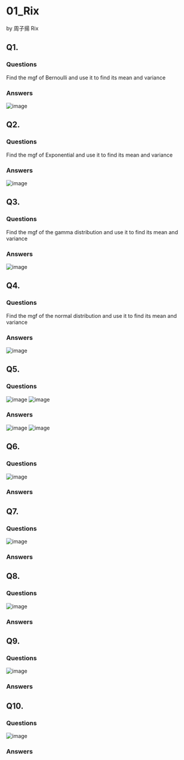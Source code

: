 # 01_Rix

by 周子揚 Rix

## Q1. 

### Questions 

Find the mgf of Bernoulli and use it to find its mean and variance

### Answers

![image](https://github.com/user-attachments/assets/0bce5a1e-965d-4f80-a748-8b437e3da635)


## Q2. 

### Questions 

Find the mgf of Exponential and use it to find its mean and variance

### Answers

![image](https://github.com/user-attachments/assets/5ebc382d-6b72-450b-8d1d-ca460ac77876)


## Q3. 

### Questions 

Find the mgf of the gamma distribution and use it to find its mean and variance

### Answers

![image](https://github.com/user-attachments/assets/c63486ac-23ce-4606-9054-963c5923e784)


## Q4. 

### Questions 

Find the mgf of the normal distribution and use it to find its mean and variance

### Answers

![image](https://github.com/user-attachments/assets/21aeabde-4dcb-4b38-99c0-d2cc61be4540)


## Q5. 

### Questions 

![image](https://github.com/user-attachments/assets/0d7342cf-76e7-4daa-8f78-af1a3c3c37be)
![image](https://github.com/user-attachments/assets/effca6c3-4e31-4dde-8b07-4f6abe48aeaf)


### Answers

![image](https://github.com/user-attachments/assets/476f0e91-416a-48dd-b58d-fb091a1a67a5)
![image](https://github.com/user-attachments/assets/05d144dc-d66c-4d96-9a02-6e97c0a5e91f)


## Q6. 

### Questions 

![image](https://github.com/user-attachments/assets/6c0e750c-1633-41e4-a019-b2d9b8a52e39)


### Answers



## Q7. 

### Questions 

![image](https://github.com/user-attachments/assets/43fdb573-32d3-46e0-ab1a-881cb55fa8ea)


### Answers



## Q8. 

### Questions 

![image](https://github.com/user-attachments/assets/3bc42dd8-835a-462e-bf3c-56c622b07eee)


### Answers



## Q9. 

### Questions 

![image](https://github.com/user-attachments/assets/e2267398-c578-482e-921f-c7945f4c8e4a)


### Answers



## Q10. 

### Questions 

![image](https://github.com/user-attachments/assets/64fa8109-96c0-46c2-ba7a-b3d0730260fa)


### Answers

